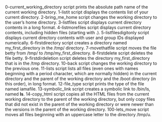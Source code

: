0-current_working_directory script prints the absolute path name of the current working directory.
1-listit script displays the contents list of your current directory.
2-bring_me_home script changes the working directory to the user’s home directory.
3-listfiles script displays current directory contents in a long format.
4-listmorefiles script displays current directory contents, including hidden files (starting with .).
5-listfilesdigitonly script displays current directory contents with user and group IDs displayed numerically.
6-firstdirectory script creates a directory named my_first_directory in the /tmp/ directory.
7-movethatfile script moves the file betty from /tmp/ to /tmp/my_first_directory.
8-firstdelete script deletes the file betty.
9-firstdirdeletion script deletes the directory my_first_directory that is in the /tmp directory.
10-back script changes the working directory to the previous one.
11-lists script lists all files (even ones with names beginning with a period character, which are normally hidden) in the current directory and the parent of the working directory and the /boot directory (in this order), in long format.
12-file_type script prints the type of the file named iamafile.
13-symbolic_link script creates a symbolic link to /bin/ls, named __ls__.
14-copy_html script copies all the HTML files from the current working directory to the parent of the working directory, but only copy files that did not exist in the parent of the working directory or were newer than the versions in the parent of the working directory.
100-lets_move script moves all files beginning with an uppercase letter to the directory /tmp/u.
